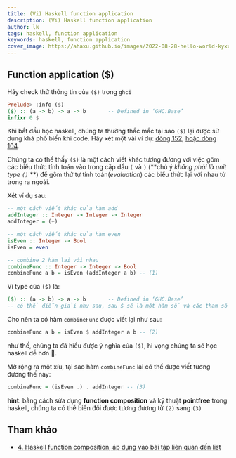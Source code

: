 ```yaml
---
title: (Vi) Haskell function application
description: (Vi) Haskell function application
author: lk
tags: haskell, function application
keywords: haskell, function application
cover_image: https://ahaxu.github.io/images/2022-08-28-hello-world-kyxuan.jpg
---
```


## Function application ($)

Hãy check thử thông tin của `($)` trong `ghci`
```haskell
Prelude> :info ($)
($) :: (a -> b) -> a -> b       -- Defined in ‘GHC.Base’
infixr 0 $
```

Khi bắt đầu học haskell, chúng ta thường thắc mắc tại sao `($)` lại được sử dụng khá phổ biến khi code.
Hãy xét một vài ví dụ: [dòng 152](https://github.com/ahaxu/simple-telegram-bot/blob/master/src/EmaImproved.hs#L152), [hoặc dòng 104](https://github.com/ahaxu/simple-telegram-bot/blob/master/src/EmaImproved.hs#L104).

Chúng ta có thể thấy `($)` là một cách viết khác tương đương với việc gôm các biểu thức tính toán vào trong cặp dấu `(` và `)` (**chú ý *không phải là unit type `()`* **) để gôm thứ tự tính toán(*evaluation*) các biểu thức lại với nhau từ trong ra ngoài.

Xét ví dụ sau:

```haskell
-- một cách viết khác của hàm add
addInteger :: Integer -> Integer -> Integer
addInteger = (+)

-- một cách viết khác của hàm even
isEven :: Integer -> Bool
isEven = even

-- combine 2 hàm lại với nhau
combineFunc :: Integer -> Integer -> Bool
combineFunc a b = isEven (addInteger a b) -- (1)
```

Vì type của `($)` là:

```haskell
($) :: (a -> b) -> a -> b       -- Defined in ‘GHC.Base’
-- có thể diễn giải như sau, sau $ sẽ là một hàm số và các tham số của hàm số đó
```

Cho nên ta có hàm `combineFunc` được viết lại như sau:

```haskell
combineFunc a b = isEven $ addInteger a b -- (2)
```

như thế, chúng ta đã hiểu được ý nghĩa của `($)`, hi vọng chúng ta sẽ học haskell dễ hơn &#129395;.

Mở rộng ra một xíu, tại sao hàm `combineFunc` lại có thể được viết tương đương thế này:

```haskell
combineFunc = (isEven .) . addInteger -- (3)
```

**hint**: bằng cách sửa dụng **function composition** và kỹ thuật **pointfree** trong haskell, chúng ta có thể biến đổi được tương đương từ `(2)` sang `(3)`

## Tham khảo
- [4. Haskell function composition, áp dụng vào bài tập liên quan đến list
](https://youtu.be/cucVyKgeMyI) 

